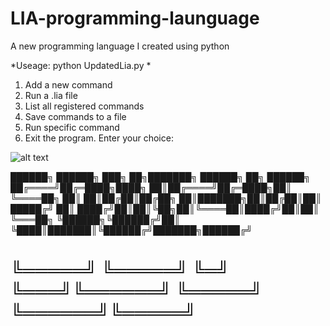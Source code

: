 # LIA-programming-launguage
A new programming language I created using python

*Useage: python UpdatedLia.py *

1. Add a new command
2. Run a .lia file
3. List all registered commands
4. Save commands to a file
5. Run specific command
6. Exit the program.
Enter your choice:

![alt text](http://url/to/img.png)

██████╗ ██████╗ ███╗   ██╗███████╗ ██████╗ ██╗     ██████╗ 
██╔════╝██╔═████╗████╗  ██║██╔════╝██╔═████╗██║     ╚════██╗
██║     ██║██╔██║██╔██╗ ██║███████╗██║██╔██║██║      █████╔╝
██║     ████╔╝██║██║╚██╗██║╚════██║████╔╝██║██║      ╚═══██╗
╚██████╗╚██████╔╝██║ ╚████║███████║╚██████╔╝███████╗██████╔╝
# ╚═════╝ ╚═════╝ ╚═╝  ╚═══╝╚══════╝ ╚═════╝ ╚══════╝╚═════╝ 
